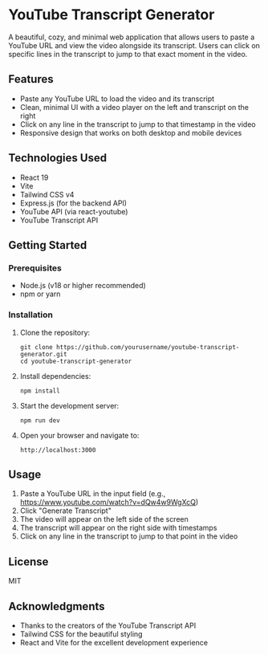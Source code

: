 # YouTube Transcript Generator

A beautiful, cozy, and minimal web application that allows users to paste a YouTube URL and view the video alongside its transcript. Users can click on specific lines in the transcript to jump to that exact moment in the video.

## Features

- Paste any YouTube URL to load the video and its transcript
- Clean, minimal UI with a video player on the left and transcript on the right
- Click on any line in the transcript to jump to that timestamp in the video
- Responsive design that works on both desktop and mobile devices

## Technologies Used

- React 19
- Vite
- Tailwind CSS v4
- Express.js (for the backend API)
- YouTube API (via react-youtube)
- YouTube Transcript API

## Getting Started

### Prerequisites

- Node.js (v18 or higher recommended)
- npm or yarn

### Installation

1. Clone the repository:
   ```
   git clone https://github.com/yourusername/youtube-transcript-generator.git
   cd youtube-transcript-generator
   ```

2. Install dependencies:
   ```
   npm install
   ```

3. Start the development server:
   ```
   npm run dev
   ```

4. Open your browser and navigate to:
   ```
   http://localhost:3000
   ```

## Usage

1. Paste a YouTube URL in the input field (e.g., https://www.youtube.com/watch?v=dQw4w9WgXcQ)
2. Click "Generate Transcript"
3. The video will appear on the left side of the screen
4. The transcript will appear on the right side with timestamps
5. Click on any line in the transcript to jump to that point in the video

## License

MIT

## Acknowledgments

- Thanks to the creators of the YouTube Transcript API
- Tailwind CSS for the beautiful styling
- React and Vite for the excellent development experience
